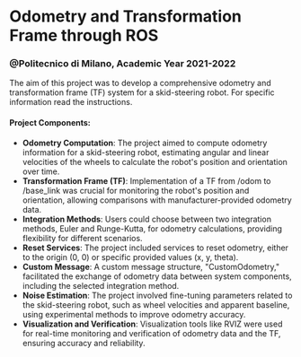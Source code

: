 # Odometry and Transformation Frame through ROS #
### @Politecnico di Milano, Academic Year 2021-2022 ###
The aim of this project was to develop a comprehensive odometry and transformation frame (TF) system for a skid-steering robot. For specific information read the instructions.

#### Project Components: ####
- **Odometry Computation**: The project aimed to compute odometry information for a skid-steering robot, estimating angular and linear velocities of the wheels to calculate the robot's position and orientation over time.
- **Transformation Frame (TF)**: Implementation of a TF from /odom to /base_link was crucial for monitoring the robot's position and orientation, allowing comparisons with manufacturer-provided odometry data.
- **Integration Methods**: Users could choose between two integration methods, Euler and Runge-Kutta, for odometry calculations, providing flexibility for different scenarios.
- **Reset Services**: The project included services to reset odometry, either to the origin (0, 0) or specific provided values (x, y, theta).
- **Custom Message**: A custom message structure, "CustomOdometry," facilitated the exchange of odometry data between system components, including the selected integration method.
- **Noise Estimation**: The project involved fine-tuning parameters related to the skid-steering robot, such as wheel velocities and apparent baseline, using experimental methods to improve odometry accuracy.
- **Visualization and Verification**: Visualization tools like RVIZ were used for real-time monitoring and verification of odometry data and the TF, ensuring accuracy and reliability.
